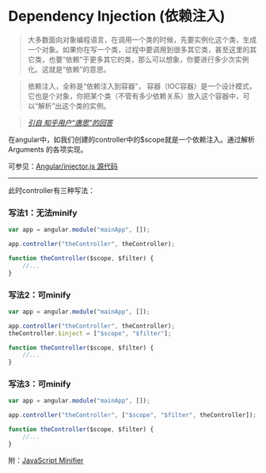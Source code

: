 # Dependency Injection (依赖注入)

> 大多数面向对象编程语言，在调用一个类的时候，先要实例化这个类，生成一个对象。如果你在写一个类，过程中要调用到很多其它类，甚至这里的其它类，也要“依赖”于更多其它的类，那么可以想象，你要进行多少次实例化。这就是“依赖”的意思。

> 依赖注入，全称是“依赖注入到容器”， 容器（IOC容器）是一个设计模式，它也是个对象，你把某个类（不管有多少依赖关系）放入这个容器中，可以“解析”出这个类的实例。

> [*引自 知乎用户“唐思”的回答*](https://www.zhihu.com/question/32108444/answer/54773302)

在angular中，如我们创建的controller中的$scope就是一个依赖注入。通过解析 Arguments 的各项实现。

可参见：[Angular/injector.js 源代码](https://github.com/angular/angular.js/blob/master/src/auto/injector.js)

---

此时controller有三种写法：

### 写法1：无法minify

```js
var app = angular.module("mainApp", []);

app.controller("theController", theController);

function theController($scope, $filter) {
    //...
}
```

### 写法2：可minify

```js
var app = angular.module("mainApp", []);

app.controller("theController", theController);
theController.$inject = ["$scope", "$filter"];

function theController($scope, $filter) {
    //...
}
```

### 写法3：可minify
```js
var app = angular.module("mainApp", []);

app.controller("theController", ["$scope", "$filter", theController]);

function theController($scope, $filter) {
    //...
}
```

附：[JavaScript Minifier](https://javascript-minifier.com/)